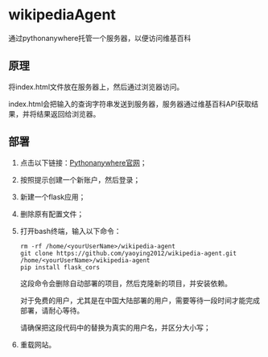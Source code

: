 # wikipediaAgent
通过pythonanywhere托管一个服务器，以便访问维基百科
## 原理
将index.html文件放在服务器上，然后通过浏览器访问。

index.html会把输入的查询字符串发送到服务器，服务器通过维基百科API获取结果，并将结果返回给浏览器。

## 部署
1. 点击以下链接：[Pythonanywhere官网](https://www.pythonanywhere.com)；
2. 按照提示创建一个新账户，然后登录；
3. 新建一个flask应用；
4. 删除原有配置文件；
5. 打开bash终端，输入以下命令：
   ```
   rm -rf /home/<yourUserName>/wikipedia-agent
   git clone https://github.com/yaoying2012/wikipedia-agent.git /home/<yourUserName>/wikipedia-agent
   pip install flask_cors
   ```
   这段命令会删除自动部署的项目，然后克隆新的项目，并安装依赖。

   对于免费的用户，尤其是在中国大陆部署的用户，需要等待一段时间才能完成部署，请耐心等待。

   请确保把这段代码中的<yourUserName>替换为真实的用户名，并区分大小写；

6. 重载网站。
